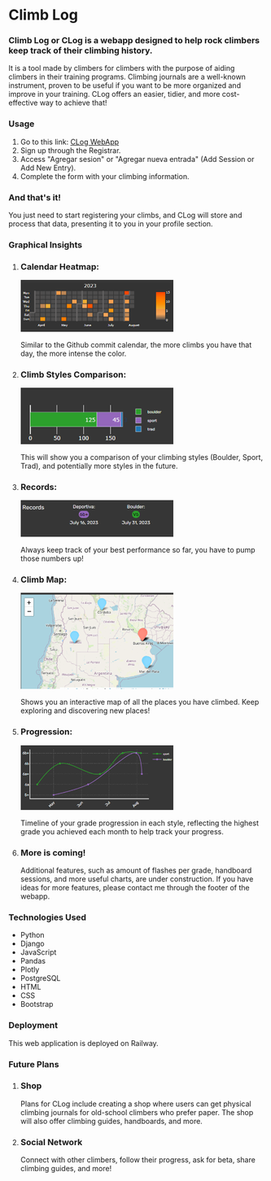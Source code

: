 ﻿<h1>Climb Log</h1>

<h3>Climb Log or CLog is a webapp designed to help rock climbers keep track of their climbing history.</h3>

<p>It is a tool made by climbers for climbers with the purpose of aiding climbers in their training programs. Climbing journals are a well-known instrument, proven to be useful if you want to be more organized and improve in your training. CLog offers an easier, tidier, and more cost-effective way to achieve that!</p>

<h3>Usage</h3>
<ol>
    <li>Go to this link: <a href="https://clog.up.railway.app/">CLog WebApp</a></li>
    <li>Sign up through the Registrar.</li>
    <li>Access "Agregar sesion" or "Agregar nueva entrada" (Add Session or Add New Entry).</li>
    <li>Complete the form with your climbing information.</li>
</ol>
<h3>And that's it!</h3>
<p>You just need to start registering your climbs, and CLog will store and process that data, presenting it to you in your profile section.</p>

<h3>Graphical Insights</h3>
<ol>
    <li>
        <h3>Calendar Heatmap:</h3>
        <img src="climb_log_webapp/static/climb_log_webapp/images/calendar.png" width="300px">
        <p>Similar to the Github commit calendar, the more climbs you have that day, the more intense the color.</p>
    </li>
    <li>
        <h3>Climb Styles Comparison:</h3>
        <img src="climb_log_webapp/static/climb_log_webapp/images/styles.png" width="300px">
        <p>This will show you a comparison of your climbing styles (Boulder, Sport, Trad), and potentially more styles in the future.</p>
    </li>
    <li>
        <h3>Records:</h3>
        <img src="climb_log_webapp/static/climb_log_webapp/images/records.png" width="300px">
        <p>Always keep track of your best performance so far, you have to pump those numbers up!</p>
    </li>
    <li>
        <h3>Climb Map:</h3>
        <img src="climb_log_webapp/static/climb_log_webapp/images/lugares.png" width="300px">
        <p>Shows you an interactive map of all the places you have climbed. Keep exploring and discovering new places!</p>
    </li>
    <li>
        <h3>Progression:</h3>
        <img src="climb_log_webapp/static/climb_log_webapp/images/progresion.png" width="300px">
        <p>Timeline of your grade progression in each style, reflecting the highest grade you achieved each month to help track your progress.</p>
    </li>
    <li>
        <h3>More is coming!</h3>
        <p>Additional features, such as amount of flashes per grade, handboard sessions, and more useful charts, are under construction. If you have ideas for more features, please contact me through the footer of the webapp.</p>
    </li>
</ol>

<h3>Technologies Used</h3>
<ul>
    <li>Python</li>
    <li>Django</li>
    <li>JavaScript</li>
    <li>Pandas</li>
    <li>Plotly</li>
    <li>PostgreSQL</li>
    <li>HTML</li>
    <li>CSS</li>
    <li>Bootstrap</li>
</ul>

<h3>Deployment</h3>
<p>This web application is deployed on Railway.</p>

<h3>Future Plans</h3>
<ol>
    <li>
        <h3>Shop</h3>
        <p>Plans for CLog include creating a shop where users can get physical climbing journals for old-school climbers who prefer paper. The shop will also offer climbing guides, handboards, and more.</p>
    </li>
    <li>
        <h3>Social Network</h3>
        <p>Connect with other climbers, follow their progress, ask for beta, share climbing guides, and more!</p>
    </li>
</ol>
